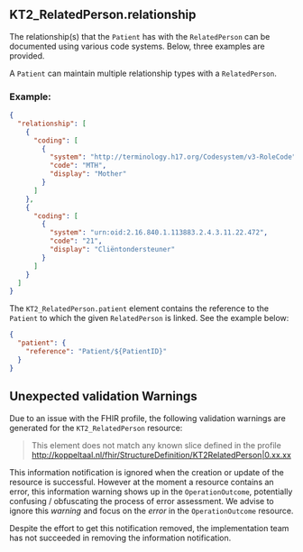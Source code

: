 
## KT2_RelatedPerson.relationship

The relationship(s) that the `Patient` has with the `RelatedPerson` can be documented using various code systems. Below, three examples are provided.

A `Patient` can maintain multiple relationship types with a `RelatedPerson`.

### Example:

```JSON
{
  "relationship": [
    {
      "coding": [
        {
          "system": "http://terminology.h17.org/Codesystem/v3-RoleCode",
          "code": "MTH",
          "display": "Mother"
        }
      ]
    },
    {
      "coding": [
        {
          "system": "urn:oid:2.16.840.1.113883.2.4.3.11.22.472",
          "code": "21",
          "display": "Cliëntondersteuner"
        }
      ]
    }
  ]
}
```

The `KT2_RelatedPerson.patient` element contains the reference to the `Patient` to which the given `RelatedPerson` is linked. See the example below:

```JSON
{
  "patient": {
    "reference": "Patient/${PatientID}"
  }
}
```

## Unexpected validation Warnings
<div class="dragon">

Due to an issue with the FHIR profile, the following validation warnings are generated for the `KT2_RelatedPerson` resource:

> This element does not match any known slice defined in the profile http://koppeltaal.nl/fhir/StructureDefinition/KT2RelatedPerson|0.xx.xx

This information notification is ignored when the creation or update of the resource is successful. However at the moment a resource contains an error, this information warning shows up in the `OperationOutcome`, potentially confusing / obfuscating the process of error assessment. We advise to ignore this _warning_ and focus on the _error_ in the `OperationOutcome` resource. 

Despite the effort to get this notification removed, the implementation team has not succeeded in removing the information notification. 
</div>

